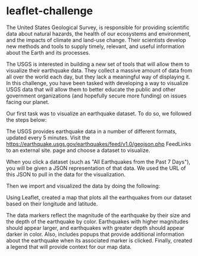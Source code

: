 # leaflet-challenge
The United States Geological Survey, is responsible for providing scientific data about natural hazards, the health of our ecosystems and environment, and the impacts of climate and land-use change. Their scientists develop new methods and tools to supply timely, relevant, and useful information about the Earth and its processes.

The USGS is interested in building a new set of tools that will allow them to visualize their earthquake data. They collect a massive amount of data from all over the world each day, but they lack a meaningful way of displaying it. In this challenge, you have been tasked with developing a way to visualize USGS data that will allow them to better educate the public and other government organizations (and hopefully secure more funding) on issues facing our planet.

Our first task was to visualize an earthquake dataset.  To do so, we followed the steps below:

The USGS provides earthquake data in a number of different formats, updated every 5 minutes. Visit the https://earthquake.usgs.gov/earthquakes/feed/v1.0/geojson.php FeedLinks to an external site. page and choose a dataset to visualize.

When you click a dataset (such as "All Earthquakes from the Past 7 Days"), you will be given a JSON representation of that data. We used the URL of this JSON to pull in the data for the visualization. 

Then we import and visualized the data by doing the following:

Using Leaflet, created a map that plots all the earthquakes from our dataset based on their longitude and latitude.

The data markers reflect the magnitude of the earthquake by their size and the depth of the earthquake by color. Earthquakes with higher magnitudes should appear larger, and earthquakes with greater depth should appear darker in color. Also, includes popups that provide additional information about the earthquake when its associated marker is clicked.
Finally, created a legend that will provide context for our map data.
